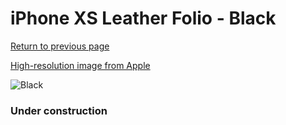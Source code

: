 # iPhone XS Leather Folio - Black

[Return to previous page](/iphone_x)

[High-resolution image from Apple](https://store.storeimages.cdn-apple.com/8756/as-images.apple.com/is/MRWW2?wid=4500&hei=4500&fmt=png)

<div style="width: 384px"><img src="/everysource/MRWW2.png" alt="Black"></div>

### Under construction
